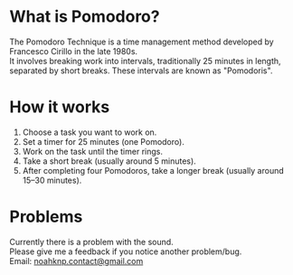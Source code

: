 <h1>What is Pomodoro?</h1>

The Pomodoro Technique is a time management method developed by Francesco Cirillo in the late 1980s. <br>
It involves breaking work into intervals, traditionally 25 minutes in length, separated by short breaks. These intervals are known as "Pomodoris". 


<h1>How it works</h1>

1. Choose a task you want to work on.
2. Set a timer for 25 minutes (one Pomodoro).
3. Work on the task until the timer rings.
4. Take a short break (usually around 5 minutes).
5. After completing four Pomodoros, take a longer break (usually around 15–30 minutes).


<h1>Problems</h1>

Currently there is a problem with the sound. <br>
Please give me a feedback if you notice another problem/bug. <br>
Email: noahknp.contact@gmail.com
